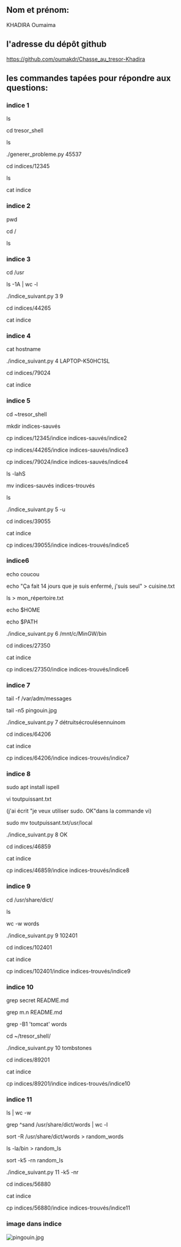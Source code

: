 ## Nom et prénom: 
KHADIRA Oumaima

## l'adresse du dépôt github
https://github.com/oumakdr/Chasse_au_tresor-Khadira

## les commandes tapées pour répondre aux questions:

### indice 1
ls

cd tresor_shell

ls

./generer_probleme.py 45537

cd indices/12345

ls

cat indice

### indice 2

pwd

cd /

ls


### indice 3 

cd /usr

ls -1A | wc -l

./indice_suivant.py 3 9 

cd indices/44265

cat indice


### indice 4 

cat hostname

./indice_suivant.py 4 LAPTOP-K50HC1SL

cd indices/79024

cat indice


### indice 5 

cd ~tresor_shell

mkdir indices-sauvés

cp indices/12345/indice indices-sauvés/indice2

cp indices/44265/indice indices-sauvés/indice3

cp indices/79024/indice indices-sauvés/indice4

ls -lahS

mv indices-sauvés indices-trouvés

ls

./indice_suivant.py 5 -u

cd indices/39055

cat indice

cp indices/39055/indice indices-trouvés/indice5


### indice6

echo coucou

echo "Ça fait 14 jours que je suis enfermé, j'suis seul" > cuisine.txt

ls > mon_répertoire.txt

echo $HOME

echo $PATH

./indice_suivant.py 6 /mnt/c/MinGW/bin

cd indices/27350

cat indice

cp indices/27350/indice indices-trouvés/indice6


### indice 7

tail -f /var/adm/messages

tail -n5 pingouin.jpg

./indice_suivant.py 7 détruitsécroulésennuinom

cd indices/64206

cat indice

cp indices/64206/indice indices-trouvés/indice7

### indice 8

sudo apt install ispell

vi toutpuissant.txt

(j'ai écrit "je veux utiliser sudo. OK"dans la commande vi)

sudo mv toutpuissant.txt/usr/local

./indice_suivant.py 8 OK

cd indices/46859

cat indice

cp indices/46859/indice indices-trouvés/indice8

### indice 9

cd /usr/share/dict/

ls

wc -w words

./indice_suivant.py 9 102401

cd indices/102401

cat indice

cp indices/102401/indice indices-trouvés/indice9

### indice 10

grep secret README.md

grep m.n README.md

grep -B1 'tomcat' words

cd ~/tresor_shell/

./indice_suivant.py 10 tombstones

cd indices/89201

cat indice

cp indices/89201/indice indices-trouvés/indice10

### indice 11

ls | wc -w

grep ^sand /usr/share/dict/words | wc -l

sort -R /usr/share/dict/words > random_words

ls -la/bin > random_ls

sort -k5 -rn random_ls

./indice_suivant.py 11 -k5 -nr

cd indices/56880

cat indice

cp indices/56880/indice indices-trouvés/indice11

### image dans indice

![pingouin.jpg](https://github.com/oumakdr/Chasse_au_tresor-Khadira/blob/main/pingouin.jpg)
